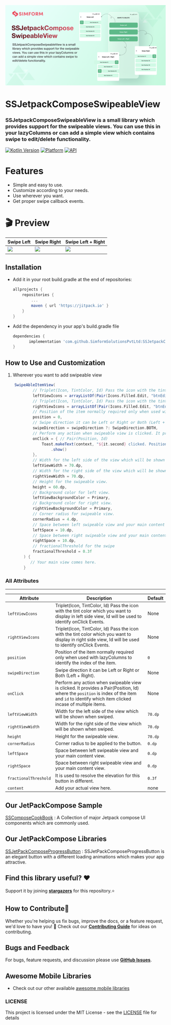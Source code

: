 ![](/gif/banner.png)
# SSJetpackComposeSwipeableView
### SSJetpackComposeSwipeableView is a small library which provides support for the swipeable views. You can use this in your lazyColumns or can add a simple view which contains swipe to edit/delete functionality.

[![Kotlin Version](https://img.shields.io/badge/Kotlin-v1.6.0-blue.svg)](https://kotlinlang.org) [![Platform](https://img.shields.io/badge/Platform-Android-green.svg?style=flat)](https://www.android.com/) [![API](https://img.shields.io/badge/API-21%2B-brightgreen.svg?style=flat)](https://android-arsenal.com/api?level=21)

# Features
- Simple and easy to use.
- Customize according to your needs.
- Use wherever you want.
- Get proper swipe callback events.

# 🎬 Preview

| Swipe Left | Swipe Right | Swipe Left + Right |
| -- | -- | -- |
| <img src="/gif/swipeleft.gif" height="500px"/> | <img src="/gif/swiperight.gif" height="500px"/>| <img src="/gif/swipeboth.gif" height="500px"/>

## Installation
* Add it in your root build.gradle at the end of repositories:

	```groovy
	allprojects {
		repositories {
			...
			maven { url 'https://jitpack.io' }
		}
	}
	```

* Add the dependency in your app's build.gradle file

	```groovy
	dependencies {
	       implementation 'com.github.SimformSolutionsPvtLtd:SSJetpackComposeSwipeableView:1.0.1'
	}
	```

## How to Use and Customization
1. Wherever you want to add swipeable view
```groovy
    SwipeAbleItemView(
            // Triplet(Icon, TintColor, Id) Pass the icon with the tint color which you want to display in left side view, Id will be used to identify onClick Events.
            leftViewIcons = arrayListOf(Pair(Icons.Filled.Edit, "btnEditLeft"), Pair(Icons.Filled.Delete, "btnDeleteLeft")),
            // Triplet(Icon, TintColor, Id) Pass the icon with the tint color which you want to display in right side view, Id will be used to identify onClick Events.
            rightViewIcons = arrayListOf(Pair(Icons.Filled.Edit, "btnEditRight")),
            // Position of the item normally required only when used with lazyColumns to identify the index of the item.
            position = 0,
            // Swipe direction it can be Left or Right or Both (Left + Right).
            swipeDirection = swipeDirection ?: SwipeDirection.BOTH,
            // Perform any action when swipeable view is clicked. It provides the position(Index of the item) as well as id to identify which item clicked incase of multiple items.
            onClick = { // Pair(Position, Id)
                Toast.makeText(context, "${it.second} clicked. Position :- ${it.first}", Toast.LENGTH_SHORT)
                    .show()
            },
            // Width for the left side of the view which will be shown when swiped.
            leftViewWidth = 70.dp,
            // Width for the right side of the view which will be shown when swiped.
            rightViewWidth = 70.dp,
            // Height for the swipeable view.
            height = 60.dp,
            // Background color for left view.
            leftViewBackgroundColor = Primary,
            // Background color for right view.
            rightViewBackgroundColor = Primary,
            // Corner radius for swipeable view.
            cornerRadius = 4.dp,
            // Space between left swipeable view and your main content view.
            leftSpace = 10.dp,
            // Space between right swipeable view and your main content view.
            rightSpace = 10.dp,
            // fractionalThreshold for the swipe
            fractionalThreshold = 0.3f
        ) {
           // Your main view comes here.
        }
```

### All Attributes
------------------------

| Attribute | Description | Default |
| --- | --- | --- |
| `leftViewIcons` | Triplet(Icon, TintColor, Id) Pass the icon with the tint color which you want to display in left side view, Id will be used to identify onClick Events. | None |
| `rightViewIcons` | Triplet(Icon, TintColor, Id) Pass the icon with the tint color which you want to display in right side view, Id will be used to identify onClick Events. | None |
| `position` | Position of the item normally required only when used with lazyColumns to identify the index of the item. | `0` |
| `swipeDirection` | Swipe direction it can be Left or Right or Both (Left + Right). | None |
| `onClick` | Perform any action when swipeable view is clicked. It provides a Pair(Position, Id) where the `position` is index of the item and `id` to identify which item clicked incase of multiple items. | None |
| `leftViewWidth` | Width for the left side of the view which will be shown when swiped. | `70.dp` |
| `rightViewWidth` | Width for the right side of the view which will be shown when swiped. | `70.dp` |
| `height` | Height for the swipeable view. | `70.dp` |
| `cornerRadius` | Corner radius to be applied to the button. | `0.dp` |
| `leftSpace` | Space between left swipeable view and your main content view. | `0.dp` |
| `rightSpace` | Space between right swipeable view and your main content view. | `0.dp` |
| `fractionalThreshold` | It is used to resolve the elevation for this button in different. | `0.3f` |
| `content` | Add your actual view here. | none |

## Our JetPackCompose Sample
[SSComposeCookBook](https://github.com/SimformSolutionsPvtLtd/SSComposeCookBook) :  A Collection of major Jetpack compose UI components which are commonly used.

## Our JetPackCompose Libraries
[SSJetPackComposeProgressButton](https://github.com/SimformSolutionsPvtLtd/SSJetPackComposeProgressButton) :  SSJetPackComposeProgressButton is an elegant button with a different loading animations which makes your app attractive.

## Find this library useful? ❤️
Support it by joining __[stargazers]__ for this repository.⭐

## How to Contribute🤝

Whether you're helping us fix bugs, improve the docs, or a feature request, we'd love to have you! 💪
Check out our __[Contributing Guide]__ for ideas on contributing.

## Bugs and Feedback
For bugs, feature requests, and discussion please use __[GitHub Issues]__.

## Awesome Mobile Libraries
- Check out our other available [awesome mobile libraries](https://github.com/SimformSolutionsPvtLtd/Awesome-Mobile-Libraries)

### LICENSE
This project is licensed under the MIT License - see the [LICENSE](LICENSE) file for details

[//]: # (These are reference links used in the body of this note and get stripped out when the markdown processor does its job. There is no need to format nicely because it shouldn't be seen. Thanks SO - http://stackoverflow.com/questions/4823468/store-comments-in-markdown-syntax)
   [stargazers]: <https://github.com/SimformSolutionsPvtLtd/SSJetpackComposeSwipeableView/stargazers>
   [Contributing Guide]: <https://github.com/SimformSolutionsPvtLtd/SSJetpackComposeSwipeableView/blob/main/CONTRIBUTING.md>
   [GitHub Issues]: <https://github.com/SimformSolutionsPvtLtd/SSJetpackComposeSwipeableView/issues>
   [LICENSE]: <https://github.com/SimformSolutionsPvtLtd/SSJetpackComposeSwipeableView/blob/main/LICENSE>
